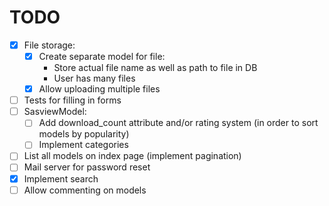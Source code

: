 # TODO    
- [x] File storage:
    - [x] Create separate model for file:
        - Store actual file name as well as path to file in DB
        - User has many files
    - [x] Allow uploading multiple files
- [ ] Tests for filling in forms
- [ ] SasviewModel:
    - [ ] Add download_count attribute and/or rating system (in order to sort models by popularity)
    - [ ] Implement categories
- [ ] List all models on index page (implement pagination)
- [ ] Mail server for password reset
- [x] Implement search
- [ ] Allow commenting on models
